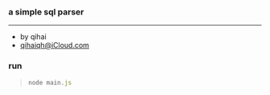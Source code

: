 ### a simple sql parser

------

- by qihai
- qihaiqh@iCloud.com

### run
> ```javascript
> node main.js
> ```

